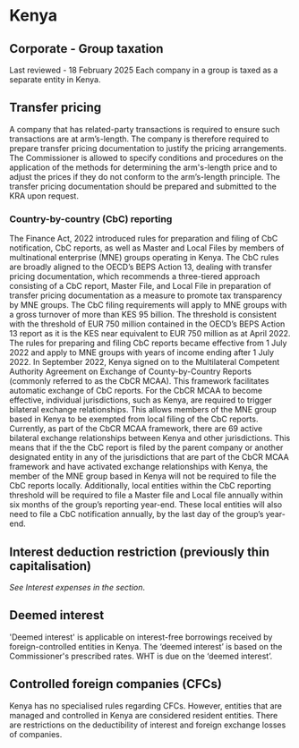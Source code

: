 # Kenya
## Corporate - Group taxation
Last reviewed - 18 February 2025
Each company in a group is taxed as a separate entity in Kenya.
## Transfer pricing
A company that has related-party transactions is required to ensure such transactions are at arm’s-length. The company is therefore required to prepare transfer pricing documentation to justify the pricing arrangements. The Commissioner is allowed to specify conditions and procedures on the application of the methods for determining the arm's-length price and to adjust the prices if they do not conform to the arm’s-length principle. The transfer pricing documentation should be prepared and submitted to the KRA upon request.
### Country-by-country (CbC) reporting
The Finance Act, 2022 introduced rules for preparation and filing of CbC notification, CbC reports, as well as Master and Local Files by members of multinational enterprise (MNE) groups operating in Kenya. 
The CbC rules are broadly aligned to the OECD’s BEPS Action 13, dealing with transfer pricing documentation, which recommends a three-tiered approach consisting of a CbC report, Master File, and Local File in preparation of transfer pricing documentation as a measure to promote tax transparency by MNE groups. 
The CbC filing requirements will apply to MNE groups with a gross turnover of more than KES 95 billion. The threshold is consistent with the threshold of EUR 750 million contained in the OECD’s BEPS Action 13 report as it is the KES near equivalent to EUR 750 million as at April 2022. 
The rules for preparing and filing CbC reports became effective from 1 July 2022 and apply to MNE groups with years of income ending after 1 July 2022. 
In September 2022, Kenya signed on to the Multilateral Competent Authority Agreement on Exchange of County-by-Country Reports (commonly referred to as the CbCR MCAA). This framework facilitates automatic exchange of CbC reports. For the CbCR MCAA to become effective, individual jurisdictions, such as Kenya, are required to trigger bilateral exchange relationships. This allows members of the MNE group based in Kenya to be exempted from local filing of the CbC reports.
Currently, as part of the CbCR MCAA framework, there are 69 active bilateral exchange relationships between Kenya and other jurisdictions. This means that if the the CbC report is filed by the parent company or another designated entity in any of the jurisdictions that are part of the CbCR MCAA framework and have activated exchange relationships with Kenya, the member of the MNE group based in Kenya will not be required to file the CbC reports locally.
Additionally, local entities within the CbC reporting threshold will be required to file a Master file and Local file annually within six months of the group’s reporting year-end. These local entities will also need to file a CbC notification annually, by the last day of the group’s year-end.
## Interest deduction restriction (previously thin capitalisation)
_See Interest expenses in the section_.
## Deemed interest
'Deemed interest' is applicable on interest-free borrowings received by foreign-controlled entities in Kenya. The ‘deemed interest’ is based on the Commissioner's prescribed rates.
WHT is due on the ‘deemed interest’.
## Controlled foreign companies (CFCs)
Kenya has no specialised rules regarding CFCs. However, entities that are managed and controlled in Kenya are considered resident entities.
There are restrictions on the deductibility of interest and foreign exchange losses of companies.
